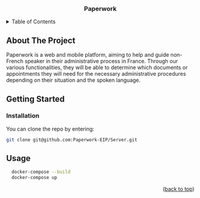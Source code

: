 <div id="top"></div>
<br />
<div align="center">
  <h3 align="center">Paperwork</h3>
  </p>
</div>

<details>
  <summary>Table of Contents</summary>
  <ol>
    <li>
      <a href="#about-the-project">About The Project</a>
    </li>
    <li>
      <a href="#getting-started">Getting Started</a>
      <ul>
        <li><a href="#installation">Installation</a></li>
      </ul>
    </li>
    <li><a href="#usage">Usage</a></li>
  </ol>
</details>

## About The Project

Paperwork is a web and mobile platform, aiming to help and guide non-French speaker in their administrative process in France. Through our various functionalities, they will be able to determine which documents or appointments they will need for the necessary administrative procedures depending on their situation and the spoken language.

## Getting Started

### Installation

You can clone the repo by entering:
   ```sh
   git clone git@github.com:Paperwork-EIP/Server.git
   ```

## Usage

```sh
  docker-compose --build
  docker-compose up
```

<p align="right">(<a href="#top">back to top</a>)</p>

